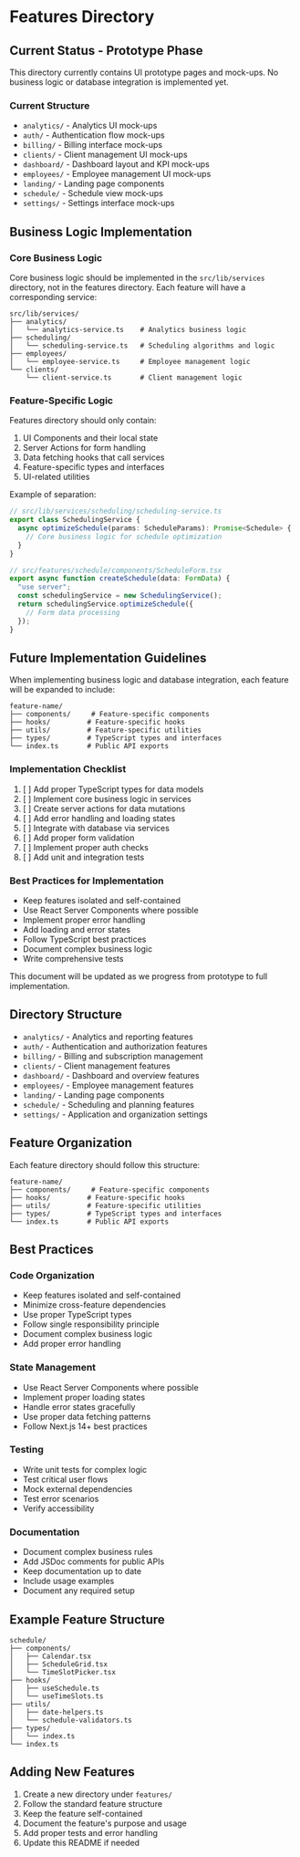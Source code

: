 # Features Directory

## Current Status - Prototype Phase

This directory currently contains UI prototype pages and mock-ups. No business logic or database integration is implemented yet.

### Current Structure

- `analytics/` - Analytics UI mock-ups
- `auth/` - Authentication flow mock-ups
- `billing/` - Billing interface mock-ups
- `clients/` - Client management UI mock-ups
- `dashboard/` - Dashboard layout and KPI mock-ups
- `employees/` - Employee management UI mock-ups
- `landing/` - Landing page components
- `schedule/` - Schedule view mock-ups
- `settings/` - Settings interface mock-ups

## Business Logic Implementation

### Core Business Logic

Core business logic should be implemented in the `src/lib/services` directory, not in the features directory. Each feature will have a corresponding service:

```
src/lib/services/
├── analytics/
│   └── analytics-service.ts    # Analytics business logic
├── scheduling/
│   └── scheduling-service.ts   # Scheduling algorithms and logic
├── employees/
│   └── employee-service.ts     # Employee management logic
└── clients/
    └── client-service.ts       # Client management logic
```

### Feature-Specific Logic

Features directory should only contain:

1. UI Components and their local state
2. Server Actions for form handling
3. Data fetching hooks that call services
4. Feature-specific types and interfaces
5. UI-related utilities

Example of separation:

```typescript
// src/lib/services/scheduling/scheduling-service.ts
export class SchedulingService {
  async optimizeSchedule(params: ScheduleParams): Promise<Schedule> {
    // Core business logic for schedule optimization
  }
}

// src/features/schedule/components/ScheduleForm.tsx
export async function createSchedule(data: FormData) {
  "use server";
  const schedulingService = new SchedulingService();
  return schedulingService.optimizeSchedule({
    // Form data processing
  });
}
```

## Future Implementation Guidelines

When implementing business logic and database integration, each feature will be expanded to include:

```
feature-name/
├── components/     # Feature-specific components
├── hooks/         # Feature-specific hooks
├── utils/         # Feature-specific utilities
├── types/         # TypeScript types and interfaces
└── index.ts       # Public API exports
```

### Implementation Checklist

1. [ ] Add proper TypeScript types for data models
2. [ ] Implement core business logic in services
3. [ ] Create server actions for data mutations
4. [ ] Add error handling and loading states
5. [ ] Integrate with database via services
6. [ ] Add proper form validation
7. [ ] Implement proper auth checks
8. [ ] Add unit and integration tests

### Best Practices for Implementation

- Keep features isolated and self-contained
- Use React Server Components where possible
- Implement proper error handling
- Add loading and error states
- Follow TypeScript best practices
- Document complex business logic
- Write comprehensive tests

This document will be updated as we progress from prototype to full implementation.

## Directory Structure

- `analytics/` - Analytics and reporting features
- `auth/` - Authentication and authorization features
- `billing/` - Billing and subscription management
- `clients/` - Client management features
- `dashboard/` - Dashboard and overview features
- `employees/` - Employee management features
- `landing/` - Landing page components
- `schedule/` - Scheduling and planning features
- `settings/` - Application and organization settings

## Feature Organization

Each feature directory should follow this structure:

```
feature-name/
├── components/     # Feature-specific components
├── hooks/         # Feature-specific hooks
├── utils/         # Feature-specific utilities
├── types/         # TypeScript types and interfaces
└── index.ts       # Public API exports
```

## Best Practices

### Code Organization

- Keep features isolated and self-contained
- Minimize cross-feature dependencies
- Use proper TypeScript types
- Follow single responsibility principle
- Document complex business logic
- Add proper error handling

### State Management

- Use React Server Components where possible
- Implement proper loading states
- Handle error states gracefully
- Use proper data fetching patterns
- Follow Next.js 14+ best practices

### Testing

- Write unit tests for complex logic
- Test critical user flows
- Mock external dependencies
- Test error scenarios
- Verify accessibility

### Documentation

- Document complex business rules
- Add JSDoc comments for public APIs
- Keep documentation up to date
- Include usage examples
- Document any required setup

## Example Feature Structure

```
schedule/
├── components/
│   ├── Calendar.tsx
│   ├── ScheduleGrid.tsx
│   └── TimeSlotPicker.tsx
├── hooks/
│   ├── useSchedule.ts
│   └── useTimeSlots.ts
├── utils/
│   ├── date-helpers.ts
│   └── schedule-validators.ts
├── types/
│   └── index.ts
└── index.ts
```

## Adding New Features

1. Create a new directory under `features/`
2. Follow the standard feature structure
3. Keep the feature self-contained
4. Document the feature's purpose and usage
5. Add proper tests and error handling
6. Update this README if needed
